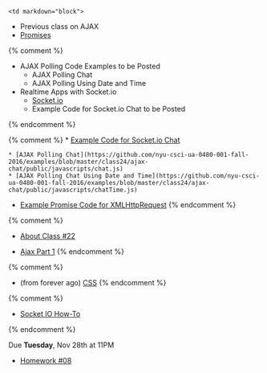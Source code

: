 	<td markdown="block">

* Previous class on AJAX 
* [Promises](slides/21/promises.html)

{% comment %}
* AJAX Polling Code Examples to be Posted
    * AJAX Polling Chat
    * AJAX Polling Using Date and Time
* Realtime Apps with Socket.io
    * [Socket.io](slides/23/socketio.html)
    * Example Code for Socket.io Chat to be Posted

{% endcomment %}


{% comment %}
    * [Example Code for Socket.io Chat](https://github.com/nyu-csci-ua-0480-001-fall-2016/examples/tree/master/class25/socketio-chat)

    * [AJAX Polling Chat](https://github.com/nyu-csci-ua-0480-001-fall-2016/examples/blob/master/class24/ajax-chat/public/javascripts/chat.js)
    * [AJAX Polling Chat Using Date and Time](https://github.com/nyu-csci-ua-0480-001-fall-2016/examples/blob/master/class24/ajax-chat/public/javascripts/chatTime.js)

* [Example Promise Code for XMLHttpRequest](https://github.com/nyu-csci-ua-0480-001-fall-2016/examples/blob/master/class23/ajax/public/javascripts/demo.js#L87)
{% endcomment %}

{% comment %}
* [About Class #22](slides/22/meta.html)

* [Ajax Part 1](slides/20/ajax.html)
{% endcomment %}

{% comment %}
* (from forever ago) [CSS](slides/19/css.html)
{% endcomment %}
</td>
	<td markdown="block">
<!--
* Chapter 
* Chapter 
-->

{% comment %}
* [Socket IO How-To](http://socket.io/docs/)

{% endcomment %}

</td>
	<td markdown="block">

Due __Tuesday__, Nov 28th at 11PM 

* [Homework #08](homework/08.html)
</td>
